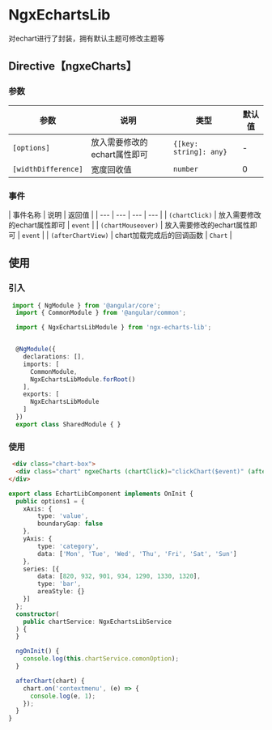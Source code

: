 # NgxEchartsLib

对echart进行了封装，拥有默认主题可修改主题等

## Directive【ngxeCharts】
### 参数
| 参数 | 说明 | 类型 | 默认值 |
| --- | --- | --- | --- |
| `[options]` | 放入需要修改的echart属性即可 | `{[key: string]: any}` | - |
| `[widthDifference]` | 宽度回收值 | `number` | 0 |

### 事件
| 事件名称 | 说明 | 返回值 |
| --- | --- | --- | --- |
| `(chartClick)` | 放入需要修改的echart属性即可 | `event` |
| `(chartMouseover)` | 放入需要修改的echart属性即可 | `event` |
| `(afterChartView)` | chart加载完成后的回调函数 | `Chart` |

## 使用

### 引入

```ts
 import { NgModule } from '@angular/core';
  import { CommonModule } from '@angular/common';

  import { NgxEchartsLibModule } from 'ngx-echarts-lib';


  @NgModule({
    declarations: [],
    imports: [
      CommonModule,
      NgxEchartsLibModule.forRoot()
    ],
    exports: [
      NgxEchartsLibModule
    ]
  })
  export class SharedModule { }
```

### 使用

```html
 <div class="chart-box">
  <div class="chart" ngxeCharts (chartClick)="clickChart($event)" (afterChartView)="afterChart($event)" [options]="options1" ></div>
</div>
```

```ts
export class EchartLibComponent implements OnInit {
  public options1 = {
    xAxis: {
        type: 'value',
        boundaryGap: false
    },
    yAxis: {
        type: 'category',
        data: ['Mon', 'Tue', 'Wed', 'Thu', 'Fri', 'Sat', 'Sun']
    },
    series: [{
        data: [820, 932, 901, 934, 1290, 1330, 1320],
        type: 'bar',
        areaStyle: {}
    }]
  };
  constructor(
    public chartService: NgxEchartsLibService
  ) {
  }

  ngOnInit() {
    console.log(this.chartService.comonOption);
  }

  afterChart(chart) {
    chart.on('contextmenu', (e) => {
      console.log(e, 1);
    });
  }
}
```